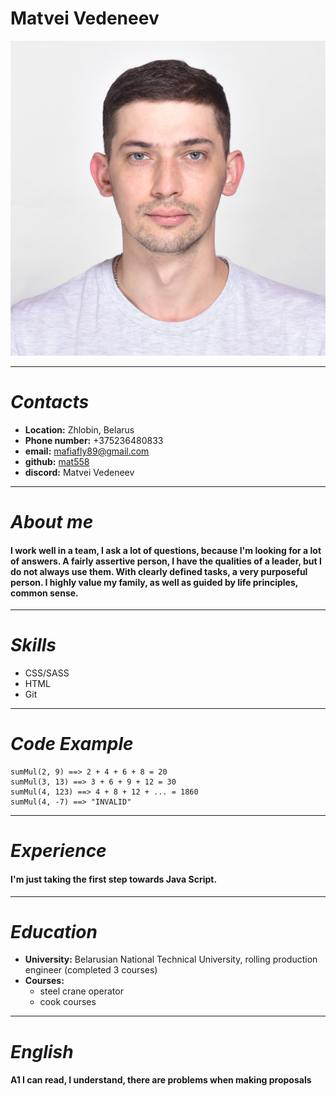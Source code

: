 # **Matvei Vedeneev** 

![Alt text](3993.jpg)

---
# *Contacts*

- **Location:** Zhlobin, Belarus
- **Phone number:** +375236480833
- **email:** mafiafly89@gmail.com
- **github:** [mat558](https://github.com/Mat558)
- **discord:** Matvei Vedeneev
---
# *About me*   
#### I work well in a team, I ask a lot of questions, because I'm looking for a lot of answers. A fairly assertive person, I have the qualities of a leader, but I do not always use them. With clearly defined tasks, a very purposeful person. I highly value my family, as well as guided by life principles, common sense.
---
# *Skills*

- CSS/SASS
- HTML
- Git
---
# *Code Example*
```
sumMul(2, 9) ==> 2 + 4 + 6 + 8 = 20
sumMul(3, 13) ==> 3 + 6 + 9 + 12 = 30
sumMul(4, 123) ==> 4 + 8 + 12 + ... = 1860
sumMul(4, -7) ==> "INVALID"
```
---
# *Experience*
#### I'm just taking the first step towards Java Script.
---
# *Education*
- **University:** Belarusian National Technical University, rolling production engineer (completed 3 courses)
- **Courses:** 
  - steel crane operator
  - cook courses 

---
# *English*
#### **A1** I can read, I understand, there are problems when making proposals